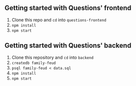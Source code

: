 ## Getting started with Questions' frontend

1. Clone this repo and `cd` into `questions-frontend`
2. `npm install`
3. `npm start`

## Getting started with Questions' backend

1.  Clone this repository and `cd` into `backend`
2.  `createdb family-feud`
2.  `psql family-feud < data.sql`
3.  `npm install`
4.  `npm start`
